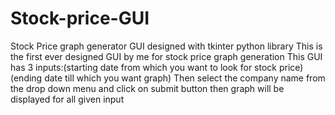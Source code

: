 # Stock-price-GUI
Stock Price graph generator GUI designed with tkinter python library 
This is the first ever designed GUI by me for stock price graph generation
This GUI has 3 inputs:(starting date from which you want to look for stock price)
(ending date till which you want graph)
Then select the company name from the drop down menu and click on submit button
then graph will be displayed for all given input
